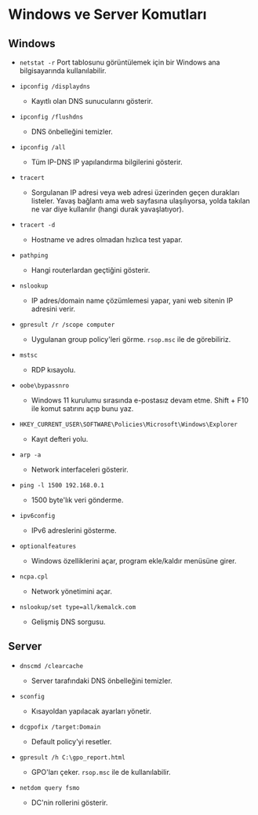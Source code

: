 # Windows ve Server Komutları

## Windows

- `netstat -r` Port tablosunu görüntülemek için bir Windows ana bilgisayarında kullanılabilir.

- `ipconfig /displaydns`
  - Kayıtlı olan DNS sunucularını gösterir.

- `ipconfig /flushdns`
  - DNS önbelleğini temizler.

- `ipconfig /all`
  - Tüm IP-DNS IP yapılandırma bilgilerini gösterir.

- `tracert`
  - Sorgulanan IP adresi veya web adresi üzerinden geçen durakları listeler. Yavaş bağlantı ama web sayfasına ulaşılıyorsa, yolda takılan ne var diye kullanılır (hangi durak yavaşlatıyor).

- `tracert -d`
  - Hostname ve adres olmadan hızlıca test yapar.

- `pathping`
  - Hangi routerlardan geçtiğini gösterir.

- `nslookup`
  - IP adres/domain name çözümlemesi yapar, yani web sitenin IP adresini verir.

- `gpresult /r /scope computer`
  - Uygulanan group policy'leri görme. `rsop.msc` ile de görebiliriz.

- `mstsc`
  - RDP kısayolu.

- `oobe\bypassnro`
  - Windows 11 kurulumu sırasında e-postasız devam etme. Shift + F10 ile komut satırını açıp bunu yaz.

- `HKEY_CURRENT_USER\SOFTWARE\Policies\Microsoft\Windows\Explorer`
  - Kayıt defteri yolu.

- `arp -a`
  - Network interfaceleri gösterir.

- `ping -l 1500 192.168.0.1`
  - 1500 byte'lık veri gönderme.

- `ipv6config`
  - IPv6 adreslerini gösterme.

- `optionalfeatures`
  - Windows özelliklerini açar, program ekle/kaldır menüsüne girer.

- `ncpa.cpl`
  - Network yönetimini açar.

- `nslookup/set type=all/kemalck.com`
  - Gelişmiş DNS sorgusu.

## Server

- `dnscmd /clearcache`
  - Server tarafındaki DNS önbelleğini temizler.

- `sconfig`
  - Kısayoldan yapılacak ayarları yönetir.

- `dcgpofix /target:Domain`
  - Default policy'yi resetler.

- `gpresult /h C:\gpo_report.html`
  - GPO'ları çeker. `rsop.msc` ile de kullanılabilir.

- `netdom query fsmo`
  - DC'nin rollerini gösterir.
